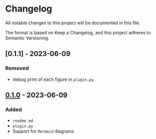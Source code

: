 # Changelog

All notable changes to this project will be documented in this file.

The format is based on Keep a Changelog, and this project adheres to Semantic Versioning.

## [0.1.1] - 2023-06-09

### Removed

- debug print of each figure in `plugin.py`

## [0.1.0] - 2023-06-09

### Added

- `readme.md`
- `plugin.py`
- Support for `Mermaid` diagrams

[0.1.0]: https://gitlab.com/cfpt-mkdocs-plugins/mkdocs-table-of-figures/-/releases/v0.1.1